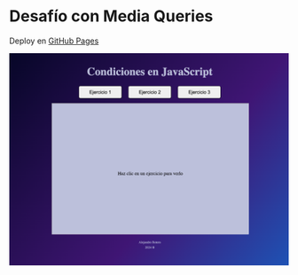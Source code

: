# Desafío con Media Queries

Deploy en [GitHub Pages](https://albotero.github.io/condiciones/)

[![Deploy](./assets/img/screenshot.png)](https://albotero.github.io/condiciones/)
